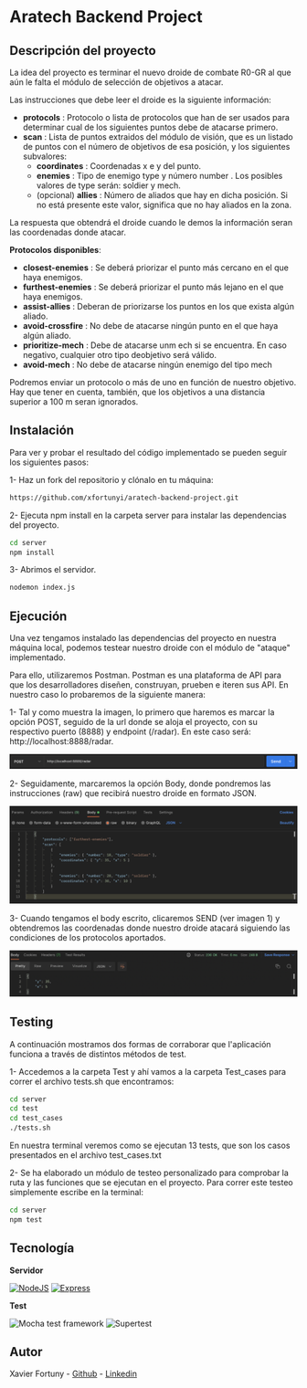 # Aratech Backend Project

## Descripción del proyecto

La idea del proyecto es terminar el nuevo droide de combate R0-GR al que aún le falta el módulo de selección de objetivos a atacar.

Las instrucciones que debe leer el droide es la siguiente información:

- **protocols** : Protocolo o lista de protocolos que han de ser usados para determinar cual de los siguientes puntos debe de atacarse primero.
- **scan** : Lista de puntos extraidos del módulo de visión, que es un listado de puntos con el número de objetivos de esa posición, y los siguientes subvalores:
  - **coordinates** : Coordenadas x e y del punto.
  - **enemies** : Tipo de enemigo type y número number . Los posibles valores de type serán: soldier y mech.
  - (opcional) **allies** : Número de aliados que hay en dicha posición. Si no está presente este valor, significa que no hay aliados en la zona.

La respuesta que obtendrá el droide cuando le demos la información seran las coordenadas donde atacar.

**Protocolos disponibles**:

- **closest-enemies** : Se deberá priorizar el punto más cercano en el que haya enemigos.
- **furthest-enemies** : Se deberá priorizar el punto más lejano en el que haya enemigos.
- **assist-allies** : Deberan de priorizarse los puntos en los que exista algún aliado.
- **avoid-crossfire** : No debe de atacarse ningún punto en el que haya algún aliado.
- **prioritize-mech** : Debe de atacarse unm ech si se encuentra. En caso negativo, cualquier otro tipo deobjetivo será válido.
- **avoid-mech** : No debe de atacarse ningún enemigo del tipo mech

Podremos enviar un protocolo o más de uno en función de nuestro objetivo. Hay que tener en cuenta, también, que los objetivos a una distancia superior a 100 m seran ignorados.

## Instalación

Para ver y probar el resultado del código implementado se pueden seguir los siguientes pasos:

1- Haz un fork del repositorio y clónalo en tu máquina:

```bash
https://github.com/xfortunyi/aratech-backend-project.git
```

2- Ejecuta npm install en la carpeta server para instalar las dependencias del proyecto.

```bash
cd server
npm install
```

3- Abrimos el servidor.

```bash
nodemon index.js
```

## Ejecución

Una vez tengamos instalado las dependencias del proyecto en nuestra máquina local, podemos testear nuestro droide con el módulo de "ataque" implementado.

Para ello, utilizaremos Postman. Postman es una plataforma de API para que los desarrolladores diseñen, construyan, prueben e iteren sus API. En nuestro caso lo probaremos de la siguiente manera:

1- Tal y como muestra la imagen, lo primero que haremos es marcar la opción POST, seguido de la url donde se aloja el proyecto, con su respectivo puerto (8888) y endpoint (/radar). En este caso será: http://localhost:8888/radar.

<div align=center>
<img src='./server/assets/postman/request.png'>
</div>

2- Seguidamente, marcaremos la opción Body, donde pondremos las instrucciones (raw) que recibirá nuestro droide en formato JSON.

<div align=center>
<img src='./server/assets/postman/body.png'>
</div>

3- Cuando tengamos el body escrito, clicaremos SEND (ver imagen 1) y obtendremos las coordenadas donde nuestro droide atacará siguiendo las condiciones de los protocolos aportados.

<div align=center>
<img src='./server/assets/postman/response.png'>
</div>

## Testing

A continuación mostramos dos formas de corraborar que l'aplicación funciona a través de distintos métodos de test.

1- Accedemos a la carpeta Test y ahí vamos a la carpeta Test_cases para correr el archivo tests.sh que encontramos:

```bash
cd server
cd test
cd test_cases
./tests.sh
```

En nuestra terminal veremos como se ejecutan 13 tests, que son los casos presentados en el archivo test_cases.txt

2- Se ha elaborado un módulo de testeo personalizado para comprobar la ruta y las funciones que se ejecutan en el proyecto. Para correr este testeo simplemente escribe en la terminal:

```bash
cd server
npm test
```

## Tecnología

**Servidor**

<p align="left">
<a href="https://nodejs.org/en/" target="_blank" rel="noreferrer"><img src="https://raw.githubusercontent.com/danielcranney/readme-generator/main/public/icons/skills/nodejs-colored.svg" width="48px" height="48px" alt="NodeJS" /></a>
<a href="https://expressjs.com/" target="_blank" rel="noreferrer"><img src="https://raw.githubusercontent.com/danielcranney/readme-generator/main/public/icons/skills/express-colored.svg" width="48" height="48" alt="Express" /></a>

**Test**

<p align="left">
<a><img src="https://camo.githubusercontent.com/58045a79a69afea4cab1cea6def6d911fba3956cf5fd683addf41c032aa64088/68747470733a2f2f636c6475702e636f6d2f78465646784f696f41552e737667" alt="Mocha test framework" data-canonical-src="https://cldup.com/xFVFxOioAU.svg" width="48" height="48"></a>
<a><img src="https://camo.githubusercontent.com/fcca6a233a54a037861c99ab17d255d215807e6c0fcdce7d16a1a67814ede820/68747470733a2f2f73332e616d617a6f6e6177732e636f6d2f6d656469612d702e736c69642e65732f75706c6f6164732f3333383935382f696d616765732f313439363334352f7375706572746573742e706e67" width="48" height="48" alt="Supertest"></a>

## Autor

Xavier Fortuny - [Github](https://github.com/xfortunyi) - [Linkedin](https://www.linkedin.com/in/xavifortuny/)

